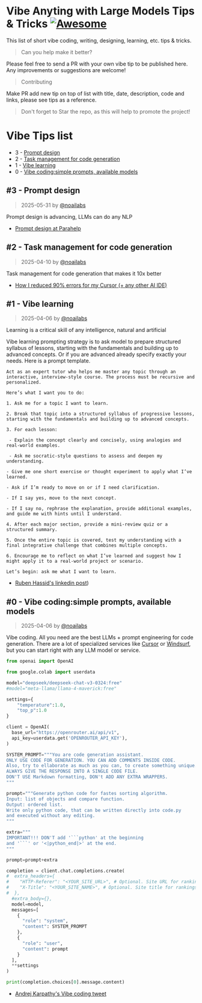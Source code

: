 # Vibe Anyting with Large Models Tips & Tricks [![Awesome](https://awesome.re/badge.svg)](https://awesome.re)  

This list of short vibe coding, writing, designing, learning, etc. tips & tricks.  

> Can you help make it better?  

Please feel free to send a PR with your own vibe tip to be published here. Any improvements or suggestions are welcome!  

> Contributing  

Make PR add new tip on top of list with title, date, description, code and links, please see tips as a reference.

> Don't forget to Star the repo, as this will help to promote the project!

# Vibe Tips list

-  3 - [Prompt design](https://github.com/noailabs/vibetips#3---prompt-design)
-  2 - [Task management for code generation](https://github.com/noailabs/vibetips#2---task-management-for-code-generation)
-  1 - [Vibe learning](https://github.com/noailabs/vibetips#1---vibe-learning)
-  0 - [Vibe coding:simple prompts, available models](https://github.com/noailabs/vibetips#0---vibe-codingsimple-prompts-available-models)

## #3 - Prompt design
> 2025-05-31 by [@noailabs](https://github.com/noailabs)

Prompt design is advancing, LLMs can do any NLP

* [Prompt design at Parahelp](https://parahelp.com/blog/prompt-design)


## #2 - Task management for code generation
> 2025-04-10 by [@noailabs](https://github.com/noailabs)

Task management for code generation that makes it 10x better

* [How I reduced 90% errors for my Cursor (+ any other AI IDE)](https://www.youtube.com/watch?v=1L509JK8p1I)

## #1 - Vibe learning
> 2025-04-06 by [@noailabs](https://github.com/noailabs)

Learning is a critical skill of any intelligence, natural and artificial

Vibe learning prompting strategy is to ask model to prepare structured syllabus of lessons, starting with the fundamentals and building up to advanced concepts. Or if you are advanced already specify exactly your needs. Here is a prompt template.


```
Act as an expert tutor who helps me master any topic through an interactive, interview-style course. The process must be recursive and personalized.

Here’s what I want you to do:

1. Ask me for a topic I want to learn.

2. Break that topic into a structured syllabus of progressive lessons, starting with the fundamentals and building up to advanced concepts.

3. For each lesson:

 - Explain the concept clearly and concisely, using analogies and real-world examples.

 - Ask me socratic-style questions to assess and deepen my understanding.
 
- Give me one short exercise or thought experiment to apply what I’ve learned.
 
- Ask if I’m ready to move on or if I need clarification.

- If I say yes, move to the next concept.

- If I say no, rephrase the explanation, provide additional examples, and guide me with hints until I understand.

4. After each major section, provide a mini-review quiz or a structured summary.

5. Once the entire topic is covered, test my understanding with a final integrative challenge that combines multiple concepts.

6. Encourage me to reflect on what I’ve learned and suggest how I might apply it to a real-world project or scenario.

Let’s begin: ask me what I want to learn.
```
* [Ruben Hassid's linkedin post](https://www.linkedin.com/posts/ruben-hassid_how-to-turn-chatgpt-into-your-personal-teacher-activity-7314512192559579137-1Trs))
  
## #0 - Vibe coding:simple prompts, available models
> 2025-04-06 by [@noailabs](https://github.com/noailabs)

Vibe coding. All you need are the best LLMs + prompt engineering for code generation.  There are a lot of specialized services like [Cursor](https://www.cursor.com/) or [Windsurf](https://windsurf.com/editor), but you can start right with any LLM model or service.

```python
from openai import OpenAI

from google.colab import userdata

model="deepseek/deepseek-chat-v3-0324:free"
#model="meta-llama/llama-4-maverick:free"

settings={
    "temperature":1.0,
    "top_p":1.0          
}

client = OpenAI(
  base_url="https://openrouter.ai/api/v1",
  api_key=userdata.get('OPENROUTER_API_KEY'),
)

SYSTEM_PROMPT="""You are code generation assistant.
ONLY USE CODE FOR GENERATION. YOU CAN ADD COMMENTS INSIDE CODE.
Also, try to ellaborate as much as you can, to create something unique.
ALWAYS GIVE THE RESPONSE INTO A SINGLE CODE FILE.
DON'T USE Markdown formatting, DON't ADD ANY EXTRA WRAPPERS.
"""

prompt="""Generate python code for fastes sorting algorithm. 
Input: list of objects and compare function. 
Output: ordered list.
Write only python code, that can be written directly into code.py 
and executed without any editing.
"""

extra="""
IMPORTANT!!! DON'T add '```python' at the beginning 
and '```' or '<|python_end|>' at the end.
"""

prompt=prompt+extra

completion = client.chat.completions.create(
#  extra_headers={
#    "HTTP-Referer": "<YOUR_SITE_URL>", # Optional. Site URL for rankings on openrouter.ai.
#    "X-Title": "<YOUR_SITE_NAME>", # Optional. Site title for rankings on openrouter.ai.
#  },
  #extra_body={},
  model=model,
  messages=[
    {
      "role": "system",
      "content": SYSTEM_PROMPT
    },
    {
      "role": "user",
      "content": prompt
    }
  ],
  **settings
)

print(completion.choices[0].message.content)
```

* [Andrej Karpathy's Vibe coding tweet](https://x.com/karpathy/status/1886192184808149383)
